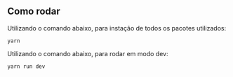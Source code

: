 ## Como rodar

Utilizando o comando abaixo, para instação de todos os pacotes utilizados:

```
yarn
```

Utilizando o comando abaixo, para rodar em modo dev:

```
yarn run dev
```
